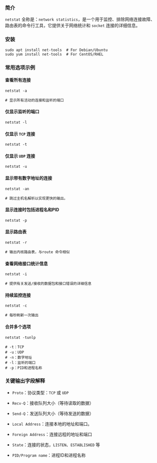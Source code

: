 ### 简介

`netstat` 全称是：`network statistics`，是一个用于监控、排除网络连接故障、路由表的命令行工具，它提供关于网络统计和 `socket` 连接的详细信息。

### 安装

```shell
sudo apt install net-tools  # For Debian/Ubuntu
sudo yum install net-tools  # For CentOS/RHEL
```

### 常用选项示例

#### 查看所有连接

```shell
netstat -a

# 显示所有活动的连接和监听的端口
```

#### 仅显示监听的端口

```shell
netstat -l
```

#### 仅显示 `TCP` 连接

```shell
netstat -t
```

#### 仅显示 `UDP` 连接

```shell
netstat -u
```

#### 显示带有数字地址的连接

```shell
netstat -an

# 跳过主机名解析以实现更快的输出。
```

#### 显示连接时包括进程名和PID

```shell
netstat -p
```

#### 显示路由表

```shell
netstat -r

# 输出内核路由表，与route 命令相似
```

#### 查看网络接口统计信息

```shell
netstat -i

# 提供有关发送/接收的数据包和接口错误的详细信息
```

#### 持续监控连接

```shell
netstat -c

# 每秒刷新一次输出
```

#### 合并多个选项

```shell
netstat -tunlp

# -t：TCP
# -u：UDP
# -n：数字地址
# -l：监听的端口
# -p：PID和进程名称
```

### 关键输出字段解释

* `Proto`：协议类型：`TCP` 或 `UDP`

* `Recv-Q`：接收队列大小（等待读取的数据）

* `Send-Q`：发送队列大小（等待发送的数据）

* `Local Address`：连接本地的地址和端口。

* `Foreign Address`：连接远程的地址和端口

* `State`：连接的状态，`LISTEN`、`ESTABLISHED` 等

* `PID/Program name`：进程ID和进程名称
